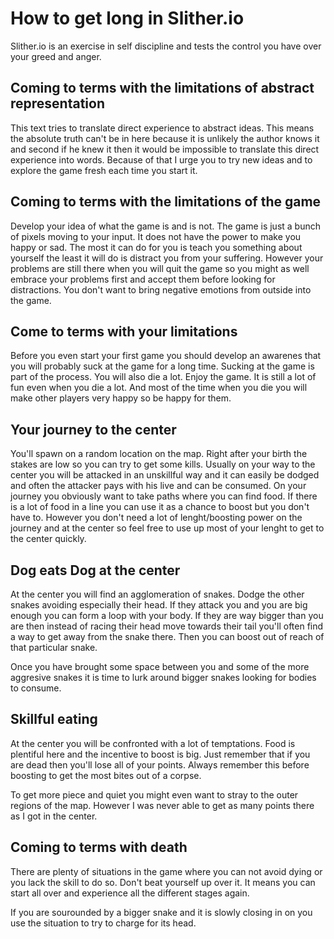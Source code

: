 # How to get long in Slither.io
Slither.io is an exercise in self discipline and tests the control you have over your greed and anger.
## Coming to terms with the limitations of abstract representation
This text tries to translate direct experience to abstract ideas. This means the absolute truth can't be
in here because it is unlikely the author knows it and second if he knew it then it would be impossible to
translate this direct experience into words.
Because of that I urge you to try new ideas and to explore the game fresh each time you start it.

## Coming to terms with the limitations of the game
Develop your idea of what the game is and is not. The game is just a bunch of pixels moving to your input.
It does not have the power to make you happy or sad. The most it can do for you is teach you something about
yourself the least it will do is distract you from your suffering. However your problems are still there when
you will quit the game so you might as well embrace your problems first and accept them before looking
for distractions. You don't want to bring negative emotions from outside into the game.

## Come to terms with your limitations
Before you even start your first game you should develop an awarenes that you will probably suck at the game
for a long time. Sucking at the game is part of the process. You will also die a lot.
Enjoy the game. It is still a lot of fun even when you die a lot. And most of the time when you die you will
make other players very happy so be happy for them.

## Your journey to the center
You'll spawn on a random location on the map. Right after your birth the stakes are low so you
can try to get some kills. Usually on your way to the center you will be attacked in an unskillful
way and it can easily be dodged and often the attacker pays with his live and can be consumed.
On your journey you obviously want to take paths where you can find food. If there is a lot of food in 
a line you can use it as a chance to boost but you don't have to. However you don't need a lot of 
lenght/boosting power on the journey and at the center so feel free to use up most of your lenght to
get to the center quickly.

## Dog eats Dog at the center
At the center you will find an agglomeration of snakes. Dodge the other snakes avoiding especially their
head. If they attack you and you are big enough you can form a loop with your body. If they are way bigger
than you are then instead of racing their head move towards their tail you'll often find a way to get away from
the snake there. Then you can boost out of reach of that particular snake.

Once you have brought some space between you and some of the more aggresive snakes it is time to lurk around
bigger snakes looking for bodies to consume.

## Skillful eating
At the center you will be confronted with a lot of temptations. Food is plentiful here and the incentive to boost is big.
Just remember that if you are dead then you'll lose all of your points. Always remember this before boosting to get the
most bites out of a corpse.

To get more piece and quiet you might even want to stray to the outer regions of the map. However I was never able to
get as many points there as I got in the center.

## Coming to terms with death
There are plenty of situations in the game where you can not avoid dying or you lack the skill to do so. 
Don't beat yourself up over it. It means you can start all over and experience all the different stages again.

If you are sourounded by a bigger snake and it is slowly closing in on you use the situation to try to charge for its head.
